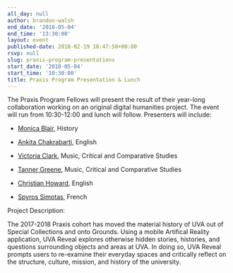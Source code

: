 ```yaml
---
all_day: null
author: brandon-walsh
end_date: '2018-05-04'
end_time: '13:30:00'
layout: event
published-date: 2018-02-19 10:47:50+00:00
rsvp: null
slug: praxis-program-presentations
start_date: '2018-05-04'
start_time: '10:30:00'
title: Praxis Program Presentation & Lunch
---
```


The Praxis Program Fellows will present the result of their year-long collaboration working on an original digital humanities project. The event will run from 10:30-12:00 and lunch will follow. Presenters will include:



 	
  * [Monica Blair](http://scholarslab.org/people/), History

 	
  * [Ankita Chakrabarti](http://scholarslab.org/people/), English

 	
  * [Victoria Clark](http://scholarslab.org/people/), Music, Critical and Comparative Studies

 	
  * [Tanner Greene](http://scholarslab.org/people/), Music, Critical and Comparative Studies

 	
  * [Christian Howard](http://scholarslab.org/people/christian-howard/), English

 	
  * [Spyros Simotas](http://scholarslab.org/people/), French




Project Description:




The 2017-2018 Praxis cohort has moved the material history of UVA out of Special Collections and onto Grounds. Using a mobile Artifical Reality application, UVA Reveal explores otherwise hidden stories, histories, and questions surrounding objects and areas at UVA. In doing so, UVA Reveal prompts users to re-examine their everyday spaces and critically reflect on the structure, culture, mission, and history of the university.



